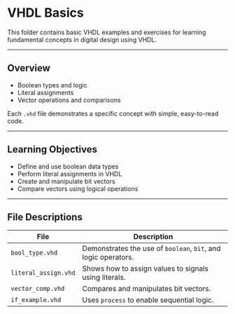 # VHDL Basics

This folder contains basic VHDL examples and exercises for learning fundamental concepts in digital design using VHDL.

---

## Overview

- Boolean types and logic
- Literal assignments
- Vector operations and comparisons

Each `.vhd` file demonstrates a specific concept with simple, easy-to-read code.

---

## Learning Objectives

- Define and use boolean data types
- Perform literal assignments in VHDL
- Create and manipulate bit vectors
- Compare vectors using logical operations

---

## File Descriptions

| File                | Description                                                    |
|---------------------|--------------------------------------------------------------  |
| `bool_type.vhd`     | Demonstrates the use of `boolean`, `bit`, and logic operators. |
| `literal_assign.vhd`| Shows how to assign values to signals using literals.          |
| `vector_comp.vhd`   | Compares and manipulates bit vectors.                          |
| `if_example.vhd`    | Uses `process` to enable sequential logic.                       |
